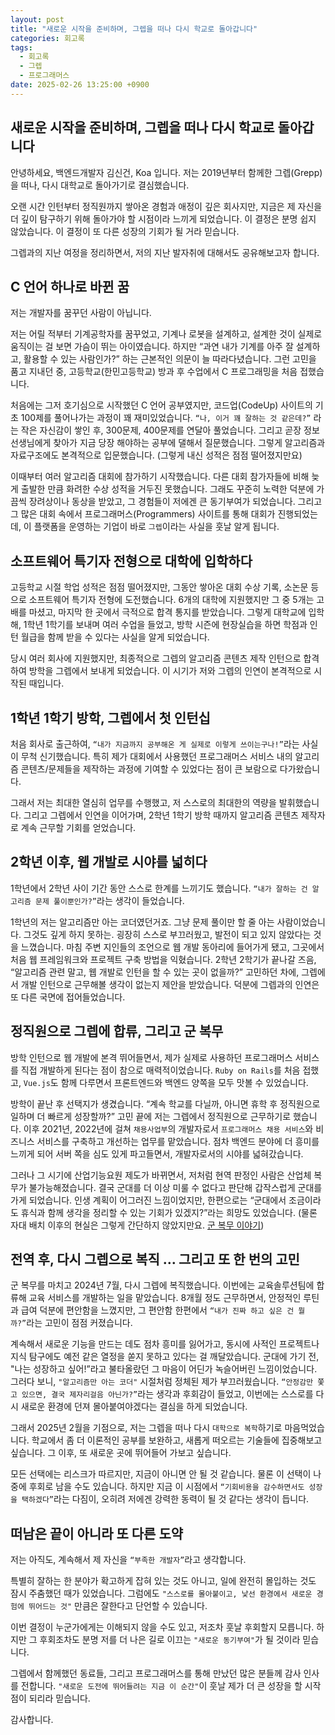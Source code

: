 ```yaml
---
layout: post
title: "새로운 시작을 준비하며, 그렙을 떠나 다시 학교로 돌아갑니다"
categories: 회고록
tags:
  - 회고록
  - 그렙
  - 프로그래머스
date: 2025-02-26 13:25:00 +0900
--- 
```


## 새로운 시작을 준비하며, 그렙을 떠나 다시 학교로 돌아갑니다

안녕하세요, 백엔드개발자 김신건, Koa 입니다.
저는 2019년부터 함께한 그렙(Grepp)을  떠나, 다시 대학교로 돌아가기로 결심했습니다.

오랜 시간 인턴부터 정직원까지 쌓아온 경험과 애정이 깊은 회사지만, 지금은 제 자신을 더 깊이 탐구하기 위해 돌아가야 할 시점이라 느끼게 되었습니다. 
이 결정은 분명 쉽지 않았습니다. 이 결정이 또 다른 성장의 기회가 될 거라 믿습니다.

그렙과의 지난 여정을 정리하면서, 저의 지난 발자취에 대해서도 공유해보고자 합니다.

## C 언어 하나로 바뀐 꿈

저는 개발자를 꿈꾸던 사람이 아닙니다.

저는 어릴 적부터 기계공학자를 꿈꾸었고, 기계나 로봇을 설계하고, 설계한 것이 실제로 움직이는 걸 보면 가슴이 뛰는 아이였습니다. 하지만 “과연 내가 기계를 아주 잘 설계하고, 활용할 수 있는 사람인가?” 하는 근본적인 의문이 늘 따라다녔습니다. 그런 고민을 품고 지내던 중, 고등학교(한민고등학교) 방과 후 수업에서 C 프로그래밍을 처음 접했습니다.

처음에는 그저 호기심으로 시작했던 C 언어 공부였지만, 코드업(CodeUp) 사이트의 기초 100제를 풀어나가는 과정이 꽤 재미있었습니다. `“나, 이거 꽤 잘하는 것 같은데?”` 라는 작은 자신감이 쌓인 후, 300문제, 400문제를 연달아 풀었습니다. 그리고 곧장 정보선생님에게 찾아가 지금 당장 해야하는 공부에 댈해서 질문했습니다. 그렇게 알고리즘과 자료구조에도 본격적으로 입문했습니다. (그렇게 내신 성적은 점점 떨어졌지만요)

이때부터 여러 알고리즘 대회에 참가하기 시작했습니다. 다른  대회 참가자들에 비해 늦게 출발한 만큼 화려한 수상 성적을 거두진 못했습니다. 그래도 꾸준히 노력한 덕분에 가끔씩 장려상이나 동상을 받았고, 그 경험들이 저에겐 큰 동기부여가 되었습니다. 그리고 그 많은 대회 속에서 프로그래머스(Programmers) 사이트를 통해 대회가 진행되었는데, 이 플랫폼을 운영하는 기업이 바로 `그렙`이라는 사실을 훗날 알게 됩니다.

## 소프트웨어 특기자 전형으로 대학에 입학하다

고등학교 시절 학업 성적은 점점 떨어졌지만, 그동안 쌓아온 대회 수상 기록, 소논문 등으로 소프트웨어 특기자 전형에 도전했습니다. 6개의 대학에 지원했지만 그 중 5개는 고배를 마셨고, 마지막 한 곳에서 극적으로 합격 통지를 받았습니다. 그렇게 대학교에 입학해, 1학년 1학기를 보내며 여러 수업을 들었고, 방학 시즌에 현장실습을 하면 학점과 인턴 월급을 함께 받을 수 있다는 사실을 알게 되었습니다.

당시 여러 회사에 지원했지만, 최종적으로 그렙의 알고리즘 콘텐츠 제작 인턴으로 합격하여 방학을 그렙에서 보내게 되었습니다. 이 시기가 저와 그렙의 인연이 본격적으로 시작된 때입니다.

## 1학년 1학기 방학, 그렙에서 첫 인턴십

처음 회사로 출근하여, `“내가 지금까지 공부해온 게 실제로 이렇게 쓰이는구나!”`라는 사실이 무척 신기했습니다. 특히 제가 대회에서 사용했던 프로그래머스 서비스 내의 알고리즘 콘텐츠/문제들을 제작하는 과정에 기여할 수 있었다는 점이 큰 보람으로 다가왔습니다.

그래서 저는 최대한 열심히 업무를 수행했고, 저 스스로의 최대한의 역량을 발휘했습니다. 그리고 그렙에서 인연을 이어가며, 2학년 1학기 방학 때까지 알고리즘 콘텐츠 제작자로 계속 근무할 기회를 얻었습니다.

## 2학년 이후, 웹 개발로 시야를 넓히다

1학년에서 2학년 사이 기간 동안 스스로 한계를 느끼기도 했습니다. `“내가 잘하는 건 알고리즘 문제 풀이뿐인가?”`라는 생각이 들었습니다.

1학년의 저는 알고리즘만 아는 코더였던거죠. 그냥 문제 풀이만 할 줄 아는 사람이었습니다. 그것도 깊게 하지 못하는.
굉장히 스스로 부끄러웠고, 발전이 되고 있지 않았다는 것을 느꼈습니다. 마침 주변 지인들의 조언으로 웹 개발 동아리에 들어가게 됐고, 그곳에서 처음 웹 프레임워크와 프로젝트 구축 방법을 익혔습니다. 2학년 2학기가 끝나갈 즈음, “알고리즘 관련 말고, 웹 개발로 인턴을 할 수 있는 곳이 없을까?” 고민하던 차에, 그렙에서 개발 인턴으로 근무해볼 생각이 없는지 제안을 받았습니다. 덕분에 그렙과의 인연은 또 다른 국면에 접어들었습니다.

## 정직원으로 그렙에 합류, 그리고 군 복무

방학 인턴으로 웹 개발에 본격 뛰어들면서, 제가 실제로 사용하던 프로그래머스 서비스를 직접 개발하게 된다는 점이 참으로 매력적이었습니다. `Ruby on Rails`를 처음 접했고, `Vue.js`도 함께 다루면서 프론트엔드와 백엔드 양쪽을 모두 맛볼 수 있었습니다.

방학이 끝난 후 선택지가 생겼습니다. “계속 학교를 다닐까, 아니면 휴학 후 정직원으로 일하며 더 빠르게 성장할까?” 고민 끝에 저는 그렙에서 정직원으로 근무하기로 했습니다. 이후 2021년, 2022년에 걸쳐 `채용사업부`의 개발자로서 `프로그래머스 채용 서비스`와 비즈니스 서비스를 구축하고 개선하는 업무를 맡았습니다. 점차 백엔드 분야에 더 흥미를 느끼게 되어 서버 쪽을 심도 있게 파고들면서, 개발자로서의 시야를 넓혀갔습니다.

그러나 그 시기에 산업기능요원 제도가 바뀌면서, 저처럼 현역 판정인 사람은 산업체 복무가 불가능해졌습니다. 결국 군대를 더 이상 미룰 수 없다고 판단해 갑작스럽게 군대를 가게 되었습니다. 인생 계획이 어그러진 느낌이었지만, 한편으로는 “군대에서 조금이라도 휴식과 함께 생각을 정리할 수 있는 기회가 있겠지?”라는 희망도 있었습니다. (물론 자대 배치 이후의 현실은 그렇게 간단하지 않았지만요. [군 복무 이야기](/posts/army-memoir/))

## 전역 후, 다시 그렙으로 복직 … 그리고 또 한 번의 고민

군 복무를 마치고 2024년 7월, 다시 그렙에 복직했습니다. 이번에는 교육솔루션팀에 합류해 교육 서비스를 개발하는 일을 맡았습니다. 8개월 정도 근무하면서, 안정적인 루틴과 급여 덕분에 편안함을 느꼈지만, 그 편안함 한편에서 `“내가 진짜 하고 싶은 건 뭘까?”`라는 고민이 점점 커졌습니다.

계속해서 새로운 기능을 만드는 데도 점차 흥미를 잃어가고, 동시에 사적인 프로젝트나 지식 탐구에도 예전 같은 열정을 쏟지 못하고 있다는 걸 깨달았습니다. 군대에 가기 전, "나는 성장하고 싶어!”라고 불타올랐던 그 마음이 어딘가 녹슬어버린 느낌이었습니다. 그러다 보니, `"알고리즘만 아는 코더"` 시절처럼 정체된 제가 부끄러웠습니다. `“안정감만 쫓고 있으면, 결국 제자리걸음 아닌가?”`라는 생각과 후회감이 들었고, 이번에는 스스로를 다시 새로운 환경에 던져 몰아붙여야겠다는 결심을 하게 되었습니다.

그래서 2025년 2월을 기점으로, 저는 그렙을 떠나 다시 `대학으로 복학`하기로 마음먹었습니다. 학교에서 좀 더 이론적인 공부를 보완하고, 새롭게 떠오르는 기술들에 집중해보고 싶습니다. 그 이후, 또 새로운 곳에 뛰어들어 가보고 싶습니다.

모든 선택에는 리스크가 따르지만, 지금이 아니면 안 될 것 같습니다. 물론 이 선택이 나중에 후회로 남을 수도 있습니다. 하지만 지금 이 시점에서 `“기회비용을 감수하면서도 성장을 택하겠다”`라는 다짐이, 오히려 저에겐 강력한 동력이 될 것 같다는 생각이 듭니다.

## 떠남은 끝이 아니라 또 다른 도약

저는 아직도, 계속해서 제 자신을 `“부족한 개발자”`라고 생각합니다.

특별히 잘하는 한 분야가 확고하게 잡혀 있는 것도 아니고, 일에 완전히 몰입하는 것도 잠시 주춤했던 때가 있었습니다. 
그럼에도 `"스스로를 몰아붙이고, 낯선 환경에서 새로운 경험에 뛰어드는 것"` 만큼은 잘한다고 단언할 수 있습니다.

이번 결정이 누군가에게는 이해되지 않을 수도 있고, 저조차 훗날 후회할지 모릅니다. 하지만 그 후회조차도 분명 저를 더 나은 길로 이끄는 `"새로운 동기부여"`가 될 것이라 믿습니다.

그렙에서 함께했던 동료들, 그리고 프로그래머스를 통해 만났던 많은 분들께 감사 인사를 전합니다. 
`"새로운 도전에 뛰어들려는 지금 이 순간"`이 훗날 제가 더 큰 성장을 할 시작점이 되리라 믿습니다. 

감사합니다. 
